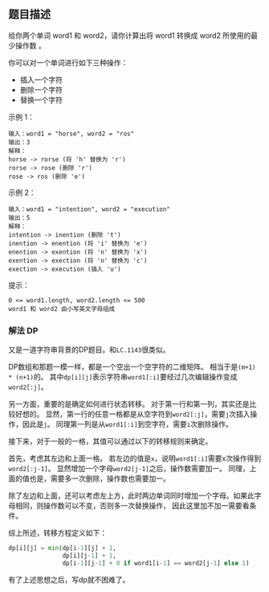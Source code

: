## 题目描述
给你两个单词 word1 和 word2，请你计算出将 word1 转换成 word2 所使用的最少操作数 。

你可以对一个单词进行如下三种操作：
- 插入一个字符
- 删除一个字符
- 替换一个字符

示例 1：
```
输入：word1 = "horse", word2 = "ros"
输出：3
解释：
horse -> rorse (将 'h' 替换为 'r')
rorse -> rose (删除 'r')
rose -> ros (删除 'e')
```
示例 2：
```
输入：word1 = "intention", word2 = "execution"
输出：5
解释：
intention -> inention (删除 't')
inention -> enention (将 'i' 替换为 'e')
enention -> exention (将 'n' 替换为 'x')
exention -> exection (将 'n' 替换为 'c')
exection -> execution (插入 'u')
```

提示：
```
0 <= word1.length, word2.length <= 500
word1 和 word2 由小写英文字母组成
```

### 解法 DP
又是一道字符串背景的DP题目。和`LC.1143`很类似。

DP数组和那题一模一样，都是一个空出一个空字符的二维矩阵。
相当于是`(m+1) * (n+1)`的。
其中`dp[i][j]`表示字符串`word1[:i]`要经过几次编辑操作变成`word2[:j]`。

另一方面，重要的是确定如何进行状态转移。
对于第一行和第一列，其实还是比较好想的。
显然，第一行的任意一格都是从空字符到`word2[:j]`，需要`j`次插入操作，因此是`j`。
同理第一列是从`word1[:i]`到空字符，需要`i`次删除操作。

接下来，对于一般的一格，其值可以通过以下的转移规则来确定。

首先，考虑其左边和上面一格。
若左边的值是`x`，说明`word1[:i]`需要x次操作得到`word2[:j-1]`。
显然增加一个字母`word2[j-1]`之后，操作数需要加一。
同理，上面的值也是，需要多一次删除，操作数也需要加一。

除了左边和上面，还可以考虑左上方，此时两边单词同时增加一个字母。如果此字母相同，则操作数可以不变，否则多一次替换操作，
因此这里加不加一需要看条件。

综上所述，转移方程定义如下：
```python
dp[i][j] = min(dp[i-1][j] + 1, 
               dp[i][j-1] + 1, 
               dp[i-1][j-1] + 0 if word1[i-1] == word2[j-1] else 1)
```

有了上述思想之后，写dp就不困难了。